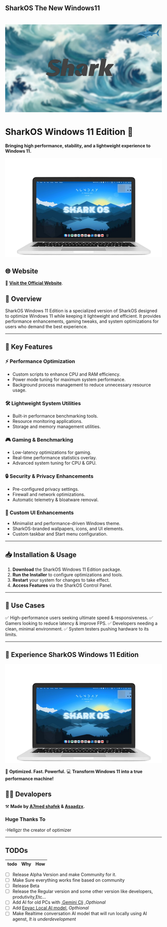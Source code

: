 ## SharkOS The New Windows11
# ![SharkOS Logo](logo.png)

# SharkOS Windows 11 Edition 🌊

**Bringing high performance, stability, and a lightweight experience to Windows 11.**

![Background](preview.png)

## 🌐 Website
📌 **[Visit the Official Website](https://d3f4ult-dev.github.io/SharkOS.org)**.

## 🌟 Overview
SharkOS Windows 11 Edition is a specialized version of SharkOS designed to optimize Windows 11 while keeping it lightweight and efficient. It provides performance enhancements, gaming tweaks, and system optimizations for users who demand the best experience.

---

## 🚀 Key Features

### ⚡ Performance Optimization
- Custom scripts to enhance CPU and RAM efficiency.
- Power mode tuning for maximum system performance.
- Background process management to reduce unnecessary resource usage.

### 🛠️ Lightweight System Utilities
- Built-in performance benchmarking tools.
- Resource monitoring applications.
- Storage and memory management utilities.

### 🎮 Gaming & Benchmarking
- Low-latency optimizations for gaming.
- Real-time performance statistics overlay.
- Advanced system tuning for CPU & GPU.

### 🔒 Security & Privacy Enhancements
- Pre-configured privacy settings.
- Firewall and network optimizations.
- Automatic telemetry & bloatware removal.

### 🎨 Custom UI Enhancements
- Minimalist and performance-driven Windows theme.
- SharkOS-branded wallpapers, icons, and UI elements.
- Custom taskbar and Start menu configuration.

---

## 📥 Installation & Usage
1. **Download** the SharkOS Windows 11 Edition package.
2. **Run the Installer** to configure optimizations and tools.
3. **Restart** your system for changes to take effect.
4. **Access Features** via the SharkOS Control Panel.

---

## 🎯 Use Cases
✅ High-performance users seeking ultimate speed & responsiveness.
✅ Gamers looking to reduce latency & improve FPS.
✅ Developers needing a clean, minimal environment.
✅ System testers pushing hardware to its limits.

---

## 🌊 Experience SharkOS Windows 11 Edition
![Live Preview](preview.png)

🚀 **Optimized. Fast. Powerful.**
💻 **Transform Windows 11 into a true performance machine!**

## 🧑‍💻 Devalopers
⚒️ **Made by [A7med shafek](https://github.com/d3f4ult-dev) & [Asaadzx](https://github.com/asaadzx).**

### Huge Thanks To
-Hellgzr the creator of optimizer

---

## TODOs
| todo | Why | How |
|---------|---------|---------|
- [ ] Release Alpha Version and make Community for it.
- [ ] Make Sure everything works fine based on community
- [ ] Release Beta 
- [ ] Release the Regular version and some other version like developers, produtivity,Etc...
- [ ] Add AI for old PCs with ,[Gemini Cli](https://github.com/asaadzx/Gemini_CLI) ,*Opthional*
- [ ] Add [Epyac Local AI model](https://ollama.com/asaad), *Opthional* 
- [ ] Make Realtime conversation AI model that will run locally using AI agenst, *It is underdevelopment*